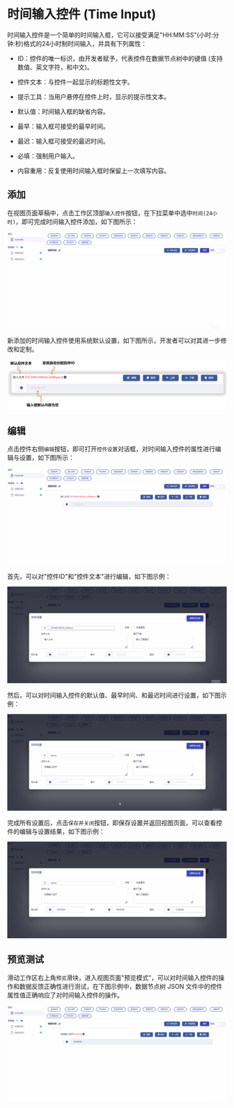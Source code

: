 # 时间输入控件 (Time Input)

时间输入控件是一个简单的时间输入框，它可以接受满足"HH:MM:SS"(小时:分钟:秒)格式的24小时制时间输入，并具有下列属性：

* ID：控件的唯一标识，由开发者赋予，代表控件在数据节点树中的键值 (支持数值、英文字符，和中文)。

* 控件文本：与控件一起显示的标题性文字。

* 提示工具：当用户悬停在控件上时，显示的提示性文本。

* 默认值：时间输入框的缺省内容。

* 最早：输入框可接受的最早时间。

* 最迟：输入框可接受的最迟时间。

* 必填：强制用户输入。

* 内容重用：反复使用时间输入框时保留上一次填写内容。

## 添加

在视图页面草稿中，点击工作区顶部`输入控件`按钮，在下拉菜单中选中`时间(24小时)`，即可完成时间输入控件添加，如下图所示：

![Matrix.OS](../../../../../media/os/tools/modelview/addtimeinput.gif "添加时间输入控件")

新添加的时间输入控件使用系统默认设置，如下图所示，开发者可以对其进一步修改和定制。

![Matrix.OS](../../../../../media/os/tools/modelview/addtimeinput.png "时间输入控件默认设置")

## 编辑

点击控件右侧`编辑`按钮，即可打开`控件设置`对话框，对时间输入控件的属性进行编辑与设置，如下图所示：

![Matrix.OS](../../../../../media/os/tools/modelview/edittimeinput1.gif "编辑时间输入控件 - 打开控件设置对话框")

首先，可以对"控件ID"和"控件文本"进行编辑，如下图示例：

![Matrix.OS](../../../../../media/os/tools/modelview/edittimeinput2.gif "编辑时间输入控件 - 控件ID与文本编辑")

然后，可以对时间输入控件的默认值、最早时间、和最迟时间进行设置，如下图示例：

![Matrix.OS](../../../../../media/os/tools/modelview/edittimeinput3.gif "编辑时间输入控件 - 设置默认、最早、最迟时间")

完成所有设置后，点击`保存并关闭`按钮，即保存设置并返回视图页面，可以查看控件的编辑与设置结果，如下图示例：

![Matrix.OS](../../../../../media/os/tools/modelview/edittimeinput4.gif "编辑时间输入控件 - 保存控件设置")

## 预览测试

滑动工作区右上角`预览`滑块，进入视图页面"预览模式"，可以对时间输入控件的操作和数据反馈正确性进行测试，在下图示例中，数据节点树 JSON 文件中的控件属性值正确响应了对时间输入控件的操作。

![Matrix.OS](../../../../../media/os/tools/modelview/testtimeinput.gif "测试时间输入控件")